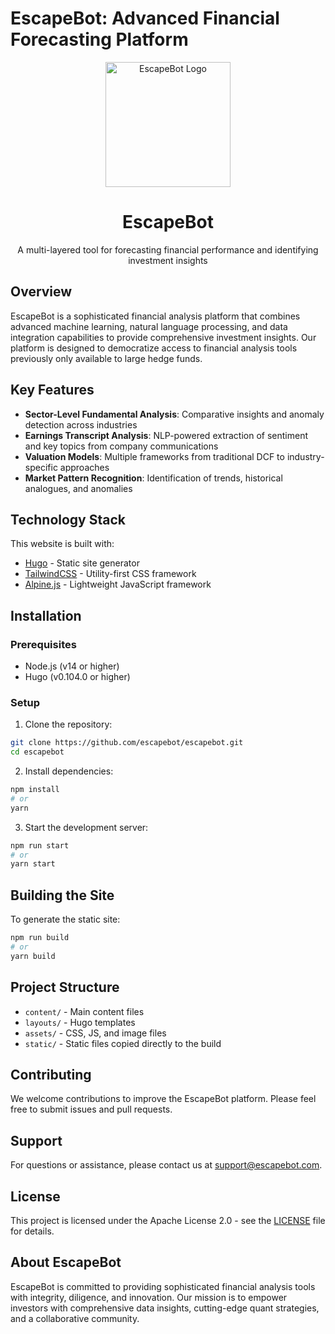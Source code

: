 # EscapeBot: Advanced Financial Forecasting Platform

<p align="center">
 <img width="200px" src="images/logo-escapebot-round.svg" align="center" alt="EscapeBot Logo" />
 <h1 align="center">EscapeBot</h1>
 <p align="center">A multi-layered tool for forecasting financial performance and identifying investment insights</p>
</p>

## Overview

EscapeBot is a sophisticated financial analysis platform that combines advanced machine learning, natural language processing, and data integration capabilities to provide comprehensive investment insights. Our platform is designed to democratize access to financial analysis tools previously only available to large hedge funds.

## Key Features

- **Sector-Level Fundamental Analysis**: Comparative insights and anomaly detection across industries
- **Earnings Transcript Analysis**: NLP-powered extraction of sentiment and key topics from company communications
- **Valuation Models**: Multiple frameworks from traditional DCF to industry-specific approaches
- **Market Pattern Recognition**: Identification of trends, historical analogues, and anomalies

## Technology Stack

This website is built with:

- [Hugo](https://gohugo.io/) - Static site generator
- [TailwindCSS](https://tailwindcss.com/) - Utility-first CSS framework
- [Alpine.js](https://alpinejs.dev/) - Lightweight JavaScript framework

## Installation

### Prerequisites
- Node.js (v14 or higher)
- Hugo (v0.104.0 or higher)

### Setup
1. Clone the repository:
```bash
git clone https://github.com/escapebot/escapebot.git
cd escapebot
```

2. Install dependencies:
```bash
npm install
# or
yarn
```

3. Start the development server:
```bash
npm run start
# or
yarn start
```

## Building the Site

To generate the static site:
```bash
npm run build
# or
yarn build
```

## Project Structure

- `content/` - Main content files
- `layouts/` - Hugo templates
- `assets/` - CSS, JS, and image files
- `static/` - Static files copied directly to the build

## Contributing

We welcome contributions to improve the EscapeBot platform. Please feel free to submit issues and pull requests.

## Support

For questions or assistance, please contact us at support@escapebot.com.

## License

This project is licensed under the Apache License 2.0 - see the [LICENSE](LICENSE) file for details.

## About EscapeBot

EscapeBot is committed to providing sophisticated financial analysis tools with integrity, diligence, and innovation. Our mission is to empower investors with comprehensive data insights, cutting-edge quant strategies, and a collaborative community. 